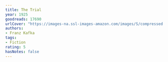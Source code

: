 ```yaml
---
title: The Trial
year: 1925
goodreads: 17690
urlCover: "https://images-na.ssl-images-amazon.com/images/S/compressed.photo.goodreads.com/books/1320399438i/17690.jpg"
authors:
- Franz Kafka
tags:
- Fiction
rating: 5
hasNotes: false
---
```

